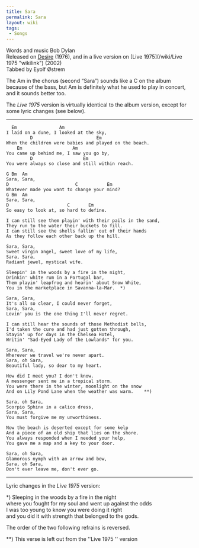 ```yaml
---
title: Sara
permalink: Sara
layout: wiki
tags:
 - Songs
---
```


Words and music Bob Dylan  
Released on [Desire](/wiki/Desire "wikilink") (1976), and in a live version on
[Live 1975](/wiki/Live 1975 "wikilink") (2002)  
Tabbed by Eyolf Østrem

The Am in the chorus (second “Sara”) sounds like a C on the album
because of the bass, but Am is definitely what he used to play in
concert, and it sounds better too.

The *Live 1975* version is virtually identical to the album version,
except for some lyric changes (see below).

* * * * *

      Em                Am
    I laid on a dune, I looked at the sky,
             D                        Em
    When the children were babies and played on the beach.
        Em                   Am
    You came up behind me, I saw you go by,
             D                   Em
    You were always so close and still within reach.

    G Bm  Am
    Sara, Sara,
    D                         C           Em
    Whatever made you want to change your mind?
    G Bm  Am
    Sara, Sara,
    D                      C       Em
    So easy to look at, so hard to define.

    I can still see them playin' with their pails in the sand,
    They run to the water their buckets to fill.
    I can still see the shells fallin' out of their hands
    As they follow each other back up the hill.

    Sara, Sara,
    Sweet virgin angel, sweet love of my life,
    Sara, Sara,
    Radiant jewel, mystical wife.

    Sleepin' in the woods by a fire in the night,
    Drinkin' white rum in a Portugal bar,
    Them playin' leapfrog and hearin' about Snow White,
    You in the marketplace in Savanna-la-Mar.  *)

    Sara, Sara,
    It's all so clear, I could never forget,
    Sara, Sara,
    Lovin' you is the one thing I'll never regret.

    I can still hear the sounds of those Methodist bells,
    I'd taken the cure and had just gotten through,
    Stayin' up for days in the Chelsea Hotel,
    Writin' "Sad-Eyed Lady of the Lowlands" for you.

    Sara, Sara,
    Wherever we travel we're never apart.
    Sara, oh Sara,
    Beautiful lady, so dear to my heart.

    How did I meet you? I don't know.
    A messenger sent me in a tropical storm.
    You were there in the winter, moonlight on the snow
    And on Lily Pond Lane when the weather was warm.    **)

    Sara, oh Sara,
    Scorpio Sphinx in a calico dress,
    Sara, Sara,
    You must forgive me my unworthiness.

    Now the beach is deserted except for some kelp
    And a piece of an old ship that lies on the shore.
    You always responded when I needed your help,
    You gave me a map and a key to your door.

    Sara, oh Sara,
    Glamorous nymph with an arrow and bow,
    Sara, oh Sara,
    Don't ever leave me, don't ever go.

* * * * *

Lyric changes in the *Live 1975* version:

\*) Sleeping in the woods by a fire in the night  
where you fought for my soul and went up against the odds  
I was too young to know you were doing it right  
and you did it with strength that belonged to the gods.

The order of the two following refrains is reversed.

\*\*) This verse is left out from the ''Live 1975 '' version
